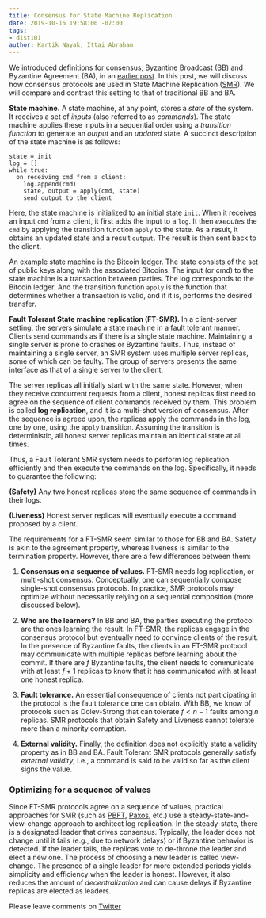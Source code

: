 ```yaml
---
title: Consensus for State Machine Replication
date: 2019-10-15 19:58:00 -07:00
tags:
- dist101
author: Kartik Nayak, Ittai Abraham
---
```


We introduced definitions for consensus, Byzantine Broadcast (BB) and Byzantine Agreement (BA), in an [earlier post](https://decentralizedthoughts.github.io/2019-06-27-defining-consensus/). In this post, we will discuss how consensus protocols are used in State Machine Replication ([SMR](https://en.wikipedia.org/wiki/State_machine_replication)). We will compare and contrast this setting to that of traditional BB and BA. 

**State machine.** A state machine, at any point, stores a *state* of the system. It receives a set of *inputs* (also referred to as *commands*). The state machine applies these inputs in a sequential order using a *transition function* to generate an *output* and an *updated* state. A succinct description of the state machine is as follows:

```
state = init
log = []
while true:
  on receiving cmd from a client:
    log.append(cmd)
    state, output = apply(cmd, state)
    send output to the client
```

Here, the state machine is initialized to an initial state `init`. When it receives an input `cmd` from a client, it first adds the input to a `log`. It then *executes* the `cmd` by applying the transition function `apply` to the state. As a result, it obtains an updated state and a result `output`. The result is then sent back to the client.

An example state machine is the Bitcoin ledger. The state consists of the set of public keys along with the associated Bitcoins. The input (or cmd) to the state machine is a transaction between parties. The log corresponds to the Bitcoin ledger. And the transition function `apply` is the function that determines whether a transaction is valid, and if it is, performs the desired transfer.

**Fault Tolerant State machine replication (FT-SMR).** In a client-server setting, the servers simulate a state machine in a fault tolerant manner. Clients send commands as if there is a single state machine. Maintaining a single server is prone to crashes or Byzantine faults. Thus, instead of maintaining a single server, an SMR system uses multiple server replicas, some of which can be faulty. The group of servers presents the same interface as that of a single server to the client.

The server replicas all initially start with the same state. However, when they receive concurrent requests from a client, honest replicas first need to agree on the sequence of client commands received by them. This problem is called **log replication**, and it is a multi-shot version of consensus. After the sequence is agreed upon, the replicas apply the commands in the log, one by one, using the `apply` transition. Assuming the transition is deterministic, all honest server replicas maintain an identical state at all times.

Thus, a Fault Tolerant SMR system needs to perform log replication efficiently and then execute the commands on the log. Specifically, it needs to guarantee the following:

**(Safety)** Any two honest replicas store the same sequence of commands in their logs.

**(Liveness)** Honest server replicas will eventually execute a command proposed by a client.

The requirements for a FT-SMR seem similar to those for BB and BA. Safety is akin to the agreement property, whereas liveness is similar to the termination property. However, there are a few differences between them:
1. **Consensus on a sequence of values.** FT-SMR  needs log replication, or multi-shot consensus. Conceptually, one can sequentially compose single-shot consensus protocols. In practice, SMR protocols may optimize without necessarily relying on a sequential composition (more discussed below).

2. **Who are the learners?** In BB and BA, the parties executing the protocol are the ones learning the result. In FT-SMR, the replicas engage in the consensus protocol but eventually need to convince clients of the result. In the presence of Byzantine faults, the clients in an FT-SMR protocol may communicate with multiple replicas before learning about the commit. If there are $f$ Byzantine faults, the client needs to communicate with at least $f+1$ replicas to know that it has communicated with at least one honest replica.

3. **Fault tolerance.** An essential consequence of clients not participating in the protocol is the fault tolerance one can obtain. With BB, we know of protocols such as Dolev-Strong that can tolerate $f < n-1$ faults among $n$ replicas. SMR protocols that obtain Safety and Liveness cannot tolerate more than a minority corruption.

4. **External validity.** Finally, the definition does not explicitly state a validity property as in BB and BA. Fault Tolerant SMR protocols generally satisfy *external validity*, i.e., a command is said to be valid so far as the client signs the value.

### Optimizing for a sequence of values

Since FT-SMR protocols agree on a sequence of values, practical approaches for SMR (such as [PBFT](http://pmg.csail.mit.edu/papers/osdi99.pdf), [Paxos](https://lamport.azurewebsites.net/pubs/paxos-simple.pdf), etc.) use a steady-state-and-view-change approach to architect log replication. In the steady-state, there is a designated leader that drives consensus. Typically, the leader does not change until it fails (e.g., due to network delays) or if Byzantine behavior is detected. If the leader fails, the replicas vote to de-throne the leader and elect a new one. The process of choosing a new leader is called view-change. The presence of a single leader for more extended periods yields simplicity and efficiency when the leader is honest. However, it also reduces the amount of *decentralization* and can cause delays if Byzantine replicas are elected as leaders.

Please leave comments on [Twitter](https://twitter.com/kartik1507/status/1185321750881538050?s=20)
